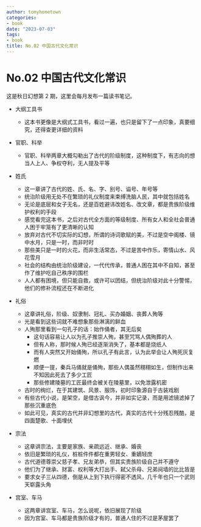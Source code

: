 ```yaml
---
author: tomyhometown
categories:
- book
date: "2023-07-03"
tags:
- book
title: No.02 中国古代文化常识
---
```



# No.02 中国古代文化常识

这是秋日幻想第 2 期，这里会每月发布一篇读书笔记。

- 大纲工具书
  - 这本书更像是大纲式工具书，看过一遍，也只是留下了一点印象，真要细究，还得查更详细的资料

- 官职、科举
  - 官职、科举两章大概勾勒出了古代的阶级制度，这种制度下，有志向的想当人上人、争权夺利，无人提及平等

- 姓氏
  - 这一章讲了古代的姓、氏、名、字、别号、谥号、年号等
  - 统治阶级用无处不在繁琐的礼仪制度来束缚洗脑人民，其中就包括姓名
  - 无论是底层和女子无名，还是百姓避讳改姓名、改文章，都是贵族阶级维护权利的手段
  - 感觉看完这本书，之后对古代全方面的等级制度、所有女人和全社会普通人困于牢笼有了更清晰的认知
  - 放弃对古代不切实际的幻想，所谓的诗词歌赋的美，不过是空中阁楼、镜中水月，只是一时，而非时时
  - 那些美只是一时的火花，而非生活常态，不过是苦中作乐，寄情山水、风花雪月
  - 社会的结构由统治阶级建设，一代代传承，普通人困在其中不自知，甚至作了维护吃自己秩序的围栏
  - 人人都有困境，但只能自救，或许可以团结，但统治阶级对此十分警惕，他们的修补流程还在不断进化

- 礼俗
  - 这章讲礼俗，阶级、奴隶制、冠礼、买办婚姻、丧葬人殉等
  - 光是看到这些词就不难想象那些淋漓的鲜血
  - 人殉那里看到一句孔子的话：始作俑者，其无后矣
    - 这句话容易让人以为孔子推崇人殉，甚至咒骂人偶殉葬的人
    - 但有人称，那时候人殉已经逐渐消失了，基本都是烧纸人
    - 而有人突然又开始俑殉，所以孔子有此言，认为此举会让人殉死灰复燃
    - 顺便一提，秦兵马俑就是俑殉，那些人偶虽然栩栩如生，但制作出来不知因此死去了多少工匠
    - 那些修建陵墓的工匠最终会被关在陵墓里，以免泄露机密
  - 古时的绚烂，在于其建筑、风景、服饰，初时印象源自于古装戏剧
  - 有些古代小说，是架空，是借古讽今，并非如实记录，而是用滤镜滤掉了那些沉重底色
  - 如此可见，真实的古代并非幻想里的古代，真实的古代十分残忍残酷，是四面楚歌、十面埋伏

- 宗法
  - 这章讲宗法，主要是家族、亲疏远近、继承、婚丧
  - 依旧是繁琐的礼仪，桩桩件件都在重男轻女、重嫡轻庶
  - 古代道德尊崇父慈子孝、兄友弟恭，但其实贵族阶级自己并不遵守
  - 他们为了继承、财富、权利等大打出手、弑父杀母、兄弟阋墙的比比皆是
  - 要求女子三从四德，倒是从上到下执行得密不透风，几千年也只一个武则天崭露头角

- 宫室、车马
  - 这两章讲宫室、车马，怎么说呢，依旧展现了阶级
  - 因为宫室、车马都是贵族阶级才有的，普通人住的不过是茅屋罢了
